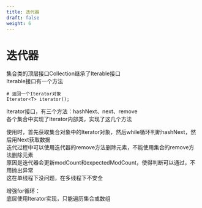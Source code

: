 ```yaml
---
title: 迭代器
draft: false
weight: 6
---
```


# 迭代器
集合类的顶层接口Collection继承了Iterable接口  
Iterable接口有一个方法   
```
# 返回一个Iterator对象
Iterator<T> iterator();
``` 
Iterator接口，有三个方法：hashNext、next、remove  
各个集合中实现了Iterator内部类，实现了这几个方法  
  
使用时，首先获取集合对象中的Iterator对象，然后while循环判断hashNext，然后用Next获取数据  
迭代过程中可以使用迭代器的remove方法删除元素，不能使用集合的remove方法删除元素  
原因是迭代器会更新modCount和expectedModCount，使得判断可以通过，不用抛出异常  
这在单线程下没问题，在多线程下不安全  

增强for循环：   
底层使用Iterator实现，只能遍历集合或数组  